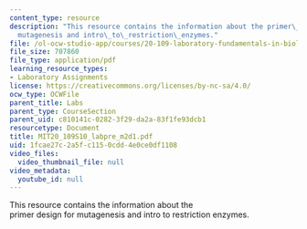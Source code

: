 ```yaml
---
content_type: resource
description: "This resource contains the information about the primer\_design\_for\_\
  mutagenesis and intro\_to\_restriction\_enzymes."
file: /ol-ocw-studio-app/courses/20-109-laboratory-fundamentals-in-biological-engineering-spring-2010/1fcae27c2a5fc1150cdd4e0ce0df1108_MIT20_109S10_labpre_m2d1.pdf
file_size: 707860
file_type: application/pdf
learning_resource_types:
- Laboratory Assignments
license: https://creativecommons.org/licenses/by-nc-sa/4.0/
ocw_type: OCWFile
parent_title: Labs
parent_type: CourseSection
parent_uid: c810141c-0282-3f29-da2a-83f1fe93dcb1
resourcetype: Document
title: MIT20_109S10_labpre_m2d1.pdf
uid: 1fcae27c-2a5f-c115-0cdd-4e0ce0df1108
video_files:
  video_thumbnail_file: null
video_metadata:
  youtube_id: null
---
```

This resource contains the information about the primer design for mutagenesis and intro to restriction enzymes.